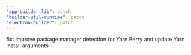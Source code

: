 ```yaml
---
"app-builder-lib": patch
"builder-util-runtime": patch
"electron-builder": patch
---
```


fix: improve package manager detection for Yarn Berry and update Yarn install arguments
